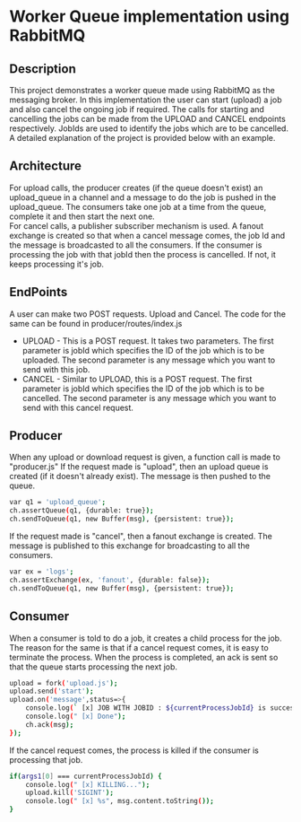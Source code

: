 # Worker Queue implementation using RabbitMQ
## Description 
This project demonstrates a worker queue made using RabbitMQ as the messaging broker. In this implementation the user can start (upload) a job and also cancel the ongoing job if required. The calls for starting and cancelling the jobs can be made from the UPLOAD and CANCEL endpoints respectively. JobIds are used to identify the jobs which are to be cancelled. A detailed explanation of the project is provided below with an example. 

## Architecture
For upload calls, the producer creates (if the queue doesn't exist) an upload_queue in a channel and a message to do the job is pushed in the upload_queue. The consumers take one job at a time from the queue, complete it and then start the next one.  
For cancel calls, a publisher subscriber mechanism is used. A fanout exchange is created so that when a cancel message comes, the job Id and the message is broadcasted to all the consumers. If the consumer is processing the job with that jobId then the process is cancelled. If not, it keeps processing it's job.   

## EndPoints
A user can make two POST requests. Upload and Cancel. The code for the same can be found in producer/routes/index.js
* UPLOAD - This is a POST request. It takes two parameters. The first parameter is jobId which specifies the ID of the job which is to be uploaded. The second parameter is any message which you want to send with this job. 
* CANCEL - Similar to UPLOAD, this is a POST request. The first parameter is jobId which specifies the ID of the job which is to be cancelled. The second parameter is any message which you want to send with this cancel request.

## Producer
When any upload or download request is given, a function call is made to "producer.js"
If the request made is "upload", then an upload queue is created (if it doesn't already exist). The message is then pushed to the queue. 
```sh
var q1 = 'upload_queue'; 
ch.assertQueue(q1, {durable: true});
ch.sendToQueue(q1, new Buffer(msg), {persistent: true});
```
If the request made is "cancel", then a fanout exchange is created. The message is published to this exchange for broadcasting to all the consumers. 
```sh
var ex = 'logs'; 
ch.assertExchange(ex, 'fanout', {durable: false});
ch.sendToQueue(q1, new Buffer(msg), {persistent: true});
```

## Consumer
When a consumer is told to do a job, it creates a child process for the job. The reason for the same is that if a cancel request comes, it is easy to terminate the process. When the process is completed, an ack is sent so that the queue starts processing the next job. 
```sh
upload = fork('upload.js');
upload.send('start');
upload.on('message',status=>{
    console.log(` [x] JOB WITH JOBID : ${currentProcessJobId} is successfully Completed`);
    console.log(" [x] Done");
    ch.ack(msg);
});
```
If the cancel request comes, the process is killed if the consumer is processing that job. 
```sh
if(args1[0] === currentProcessJobId) {
    console.log(" [x] KILLING...");
    upload.kill('SIGINT');
    console.log(" [x] %s", msg.content.toString());
}
```

